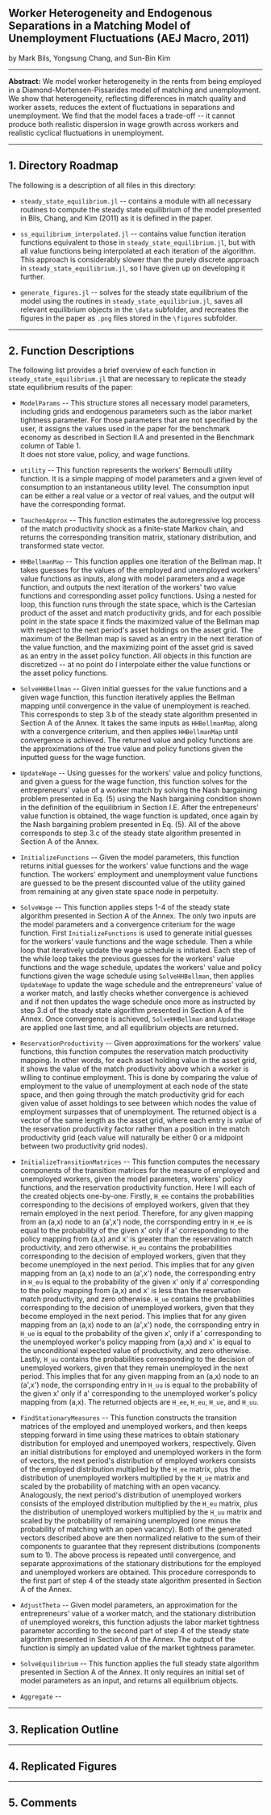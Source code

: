 ## **Worker Heterogeneity and Endogenous Separations in a Matching Model of Unemployment Fluctuations (AEJ Macro, 2011)**

by Mark Bils, Yongsung Chang, and Sun-Bin Kim

---

**Abstract:** We model worker heterogeneity in the rents from being employed in a Diamond-Mortensen-Pissarides model of matching and unemployment. 
We show that heterogeneity, reflecting differences in match quality and worker assets, reduces the extent of fluctuations in separations and unemployment. 
We find that the model faces a trade-off -- it cannot produce both realistic dispersion in wage growth across workers and realistic cyclical fluctuations in unemployment. 

---

## **1. Directory Roadmap**

The following is a description of all files in this directory:

- `steady_state_equilibrium.jl` -- contains a module with all necessary routines to compute the steady state equilibrium of the model presented in Bils, Chang, and Kim (2011) as it is defined in the paper.

- `ss_equilibrium_interpolated.jl` -- contains value function iteration functions equivalent to those in `steady_state_equilibrium.jl`, but with all value functions being interpolated at each iteration of the algorithm. 
This approach is considerably slower than the purely discrete approach in `steady_state_equilibrium.jl`, so I have given up on developing it further. 

- `generate_figures.jl` -- solves for the steady state equilibrium of the model using the routines in `steady_state_equilibrium.jl`, saves all relevant equilibrium objects in the `\data` subfolder, and recreates the figures in the paper as `.png` files stored in the `\figures` subfolder. 

---

## **2. Function Descriptions** 

The following list provides a brief overview of each function in `steady_state_equilibrium.jl` that are necessary to replicate the steady state equilibrium results of the paper: 

- `ModelParams` -- This structure stores all necessary model parameters, including grids and endogenous parameters such as the labor market tightness parameter.
For those parameters that are not specified by the user, it assigns the values used in the paper for the benchmark economy as described in Section II.A and presented in the Benchmark column of Table 1.  
It does not store value, policy, and wage functions. 

- `utility` -- This function represents the workers' Bernoulli utility function.
It is a simple mapping of model parameters and a given level of consumption to an instantaneous utility level. 
The consumption input can be either a real value or a vector of real values, and the output will have the corresponding format. 

- `TauchenApprox` -- This function estimates the autoregressive log process of the match productivity shock as a finite-state Markov chain, and returns the corresponding transition matrix, stationary distribution, and transformed state vector. 

- `HHBellmanMap` -- This function applies one iteration of the Bellman map.
It takes guesses for the values of the employed and unemployed workers' value functions as inputs, along with model parameters and a wage function, and outputs the next iteration of the workers' two value functions and corresponding asset policy functions.
Using a nested for loop, this function runs through the state space, which is the Cartesian product of the asset and match productivity grids, and for each possible point in the state space it finds the maximized value of the Bellman map with respect to the next period's asset holdings on the asset grid.
The maximum of the Bellman map is saved as an entry in the next iteration of the value function, and the maximizing point of the asset grid is saved as an entry in the asset policy function.
All objects in this function are discretized -- at no point do I interpolate either the value functions or the asset policy functions.

- `SolveHHBellman` -- Given initial guesses for the value functions and a given wage function, this function iteratively applies the Bellman mapping until convergence in the value of unemployment is reached. 
This corresponds to step 3.b of the steady state algorithm presented in Section A of the Annex.
It takes the same inputs as `HHBellmanMap`, along with a convergence criterium, and then applies `HHBellmanMap` until convergence is achieved. 
The returned value and policy functions are the approximations of the true value and policy functions given the inputted guess for the wage function. 

- `UpdateWage` -- Using guesses for the workers' value and policy functions, and given a guess for the wage function, this function solves for the entrepreneurs' value of a worker match by solving the Nash bargaining problem presented in Eq. (5) using the Nash bargaining condition shown in the definition of the equilibrium in Section I.E. 
After the entrepeneurs' value function is obtained, the wage function is updated, once again by the Nash bargaining problem presented in Eq. (5). 
All of the above corresponds to step 3.c of the steady state algorithm presented in Section A of the Annex.  

- `InitializeFunctions` -- Given the model parameters, this function returns initial guesses for the workers' value functions and the wage function.
The workers' employment and unemployment value functions are guessed to be the present discounted value of the utility gained from remaining at any given state space node in perpetuity. 

- `SolveWage` -- This function applies steps 1-4 of the steady state algorithm presented in Section A of the Annex.
The only two inputs are the model parameters and a convergence criterium for the wage function.
First `InitializeFunctions` is used to generate initial guesses for the workers' vaule functions and the wage schedule.
Then a while loop that iteratively update the wage schedule is initiated. 
Each step of the while loop takes the previous guesses for the workers' value functions and the wage schedule, updates the workers' value and policy functions given the wage schedule using `SolveHHBellman`, then applies `UpdateWage` to update the wage schedule and the entrepreneurs' value of a worker match, and lastly checks whether convergence is achieved and if not then updates the wage schedule once more as instructed by step 3.d of the steady state algorithm presented in Section A of the Annex.
Once convergence is achieved, `SolveHHBellman` and `UpdateWage` are applied one last time, and all equilibrium objects are returned.

- `ReservationProductivity` -- Given approximations for the workers' value functions, this function computes the reservation match productivity mapping.
In other words, for each asset holding value in the asset grid, it shows the value of the match productivity above which a worker is willing to continue employment.
This is done by comparing the value of employment to the value of unemployment at each node of the state space, and then going through the match productivity grid for each given value of asset holdings to see between which nodes the value of employment surpasses that of unemployment. 
The returned object is a vector of the same length as the asset grid, where each entry is *value* of the reservation productivity factor rather than a position in the match productivity grid (each value will naturally be either 0 or a midpoint between two productivity grid nodes). 

- `InitializeTransitionMatrices` -- This function computes the necessary components of the transition matrices for the measure of employed and unemployed workers, given the model parameters, workers' policy functions, and the reservation productivity function. 
Here I will each of the created objects one-by-one.
Firstly, `H_ee` contains the probabilities corresponding to the decisions of employed workers, given that they remain employed in the next period.
Therefore, for any given mapping from an (a,x) node to an (a',x') node, the corrsponding entry in `H_ee` is equal to the probability of the given x' only if a' corresponding to the policy mapping from (a,x) and x' is greater than the reservation match productivity, and zero otherwise.
`H_eu` contains the probabilities corresponding to the decision of employed workers, given that they become unemployed in the next period.
This implies that for any given mapping from an (a,x) node to an (a',x') node, the corresponding entry in `H_eu` is equal to the probability of the given x' only if a' corresponding to the policy mapping from (a,x) and x' is less than the reservation match productivity, and zero otherwise.
`H_ue` contains the probabilities corresponding to the decision of unemployed workers, given that they become employed in the next period.
This implies that for any given mapping from an (a,x) node to an (a',x') node, the corrsponding entry in `H_ue` is equal to the probability of the given x', only if a' corresponding to the unemployed worker's policy mapping from (a,x) and x' is equal to the unconditional expected value of productivity, and zero otherwise.
Lastly, `H_uu` contains the probabilities corresponding to the decision of unemployed workers, given that they remain unemployed in the next period.
This implies that for any given mapping from an (a,x) node to an (a',x') node, the corrsponding entry in `H_uu` is equal to the probability of the given x' only if a' corresponding to the unemployed worker's policy mapping from (a,x).
The returned objects are `H_ee`, `H_eu`, `H_ue`, and `H_uu`. 

- `FindStationaryMeasures` -- This function constructs the transition matrices of the employed and unemployed workers, and then keeps stepping forward in time using these matrices to obtain stationary distribution for employed and unempoyed workers, respectively.
Given an initial distributions for employed and unemployed workers in the form of vectors, the next period's distribution of employed workers consists of the employed distribution multiplied by the `H_ee` matrix, plus the distribution of unemployed workers multiplied by the `H_ue` matrix and scaled by the probability of matching with an open vacancy.
Analogously, the next period's distribution of unemployed workers consists of the employed distribution multiplied by the `H_eu` matrix, plus the distribution of unemployed workers multiplied by the `H_uu` matrix and scaled by the probability of remaining unemployed (one minus the probability of matching with an open vacancy).
Both of the generated vectors described above are then normalized relative to the sum of their components to guarantee that they represent distributions (components sum to 1).
The above process is repeated until convergence, and separate approximations of the stationary distributions for the employed and unemployed workers are obtained.
This procedure corresponds to the first part of step 4 of the steady state algorithm presented in Section A of the Annex.

- `AdjustTheta` -- Given model parameters, an approximation for the entrepreneurs' value of a worker match, and the stationary distribution of unemployed worekrs, this function adjusts the labor market tightness parameter according to the second part of step 4 of the steady state algorithm presented in Section A of the Annex.
The output of the function is simply an updated value of the market tightness parameter. 

- `SolveEquilibrium` -- This function applies the full steady state algorithm presented in Section A of the Annex.
It only requires an initial set of model parameters as an input, and returns all equilibrium objects. 

- `Aggregate` -- 

---

## **3. Replication Outline** 


---
## **4. Replicated Figures** 


---
## **5. Comments**
